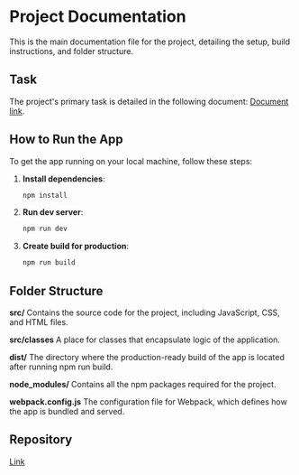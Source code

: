 # Project Documentation

This is the main documentation file for the project, detailing the setup, build instructions, and folder structure.

## Task

The project's primary task is detailed in the following document: [Document link](https://drive.google.com/file/d/1_RrWiBKjqTPDaF_FEmk9nZDCnFDVGxZG/view?usp=sharing).

## How to Run the App

To get the app running on your local machine, follow these steps:

1. **Install dependencies**:

   ```sh
   npm install
   ```
   
2. **Run dev server**:

   ```sh
   npm run dev
   ```
3. **Create build for production**:

   ```sh
   npm run build
   ```

## Folder Structure

**src/** 
Contains the source code for the project, including JavaScript, CSS, and HTML files.

**src/classes** 
A place for classes that encapsulate logic of the application.

**dist/** 
The directory where the production-ready build of the app is located after running npm run build.

**node_modules/** 
Contains all the npm packages required for the project.

**webpack.config.js** 
The configuration file for Webpack, which defines how the app is bundled and served.


## Repository

[Link](https://github.com/savelievamareena/calculator)